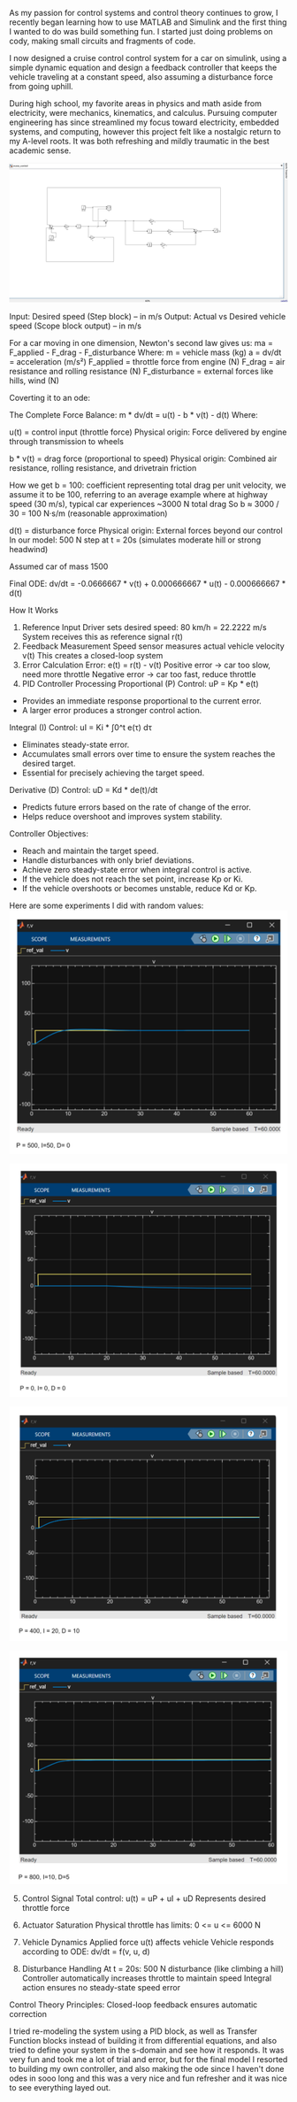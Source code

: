 As my passion for control systems and control theory continues to grow, I recently began learning how to use MATLAB and Simulink and the first thing I wanted to do was build something fun. I started just doing problems on cody, making small circuits and fragments of code. 

I now designed a cruise control control system for a car on simulink, using a simple dynamic equation and design a feedback controller that keeps the vehicle traveling at a constant speed, also assuming a disturbance force from going uphill. 

During high school, my favorite areas in physics and math aside from electricity, were mechanics, kinematics, and calculus. Pursuing computer engineering has since streamlined my focus toward electricity, embedded systems, and computing, however this project felt like a nostalgic return to my A-level roots. It was both refreshing and mildly traumatic in the best academic sense.

![Model: ](./images/simulink.png)  



Input: Desired speed (Step block) – in m/s Output: Actual vs Desired vehicle speed (Scope block output) – in m/s

For a car moving in one dimension, Newton's second law gives us:
ma = F_applied - F_drag - F_disturbance
Where:
m = vehicle mass (kg)
a = dv/dt = acceleration (m/s²)
F_applied = throttle force from engine (N)
F_drag = air resistance and rolling resistance (N)
F_disturbance = external forces like hills, wind (N)

Coverting it to an ode:

The Complete Force Balance: m * dv/dt = u(t) - b * v(t) - d(t)
Where:

u(t) = control input (throttle force)
Physical origin: Force delivered by engine through transmission to wheels

b * v(t) = drag force (proportional to speed)
Physical origin: Combined air resistance, rolling resistance, and drivetrain friction

How we get b = 100:  coefficient representing total drag per unit velocity, we assume it to be 100, referring to an average example where at highway speed (30 m/s), typical car experiences ~3000 N total drag
So b ≈ 3000 / 30 = 100 N·s/m (reasonable approximation)

d(t) = disturbance force
Physical origin: External forces beyond our control
In our model: 500 N step at t = 20s (simulates moderate hill or strong headwind)

Assumed car of mass 1500 

Final ODE:
dv/dt = -0.0666667 * v(t) + 0.000666667 * u(t) - 0.000666667 * d(t)

How It Works
1. Reference Input
Driver sets desired speed: 80 km/h = 22.2222 m/s
System receives this as reference signal r(t)
2. Feedback Measurement
Speed sensor measures actual vehicle velocity v(t)
This creates a closed-loop system
3. Error Calculation
Error: e(t) = r(t) - v(t)
Positive error → car too slow, need more throttle
Negative error → car too fast, reduce throttle
4. PID Controller Processing
Proportional (P) Control:
uP = Kp * e(t)
- Provides an immediate response proportional to the current error.
- A larger error produces a stronger control action.

Integral (I) Control:
uI = Ki * ∫0^t e(τ) dτ
- Eliminates steady-state error.
- Accumulates small errors over time to ensure the system reaches the desired target.
- Essential for precisely achieving the target speed.

Derivative (D) Control:
uD = Kd * de(t)/dt
- Predicts future errors based on the rate of change of the error.
- Helps reduce overshoot and improves system stability.

Controller Objectives:
- Reach and maintain the target speed.
- Handle disturbances with only brief deviations.
- Achieve zero steady-state error when integral control is active.
- If the vehicle does not reach the set point, increase Kp or Ki.
- If the vehicle overshoots or becomes unstable, reduce Kd or Kp.

Here are some experiments I did with random values:
![](./images/test_1.png)  

![](./images/test_2.png)  

![](./images/test_3.png)  

![](./images/test_4.png)

5. Control Signal
Total control: u(t) = uP + uI + uD
Represents desired throttle force

6. Actuator Saturation
Physical throttle has limits: 0 <= u <= 6000 N

7. Vehicle Dynamics
Applied force u(t) affects vehicle
Vehicle responds according to ODE: dv/dt = f(v, u, d)

8. Disturbance Handling
At t = 20s: 500 N disturbance (like climbing a hill)
Controller automatically increases throttle to maintain speed
Integral action ensures no steady-state speed error

Control Theory Principles:
Closed-loop feedback ensures automatic correction

I tried re-modeling the system using a PID block, as well as Transfer Function blocks instead of building it from differential equations, and also tried to define your system in the s-domain and see how it responds. It was very fun and took me a lot of trial and error, but for the final model I resorted to building my own controller, and also making the ode since I haven't done odes in sooo long and this was a very nice and fun refresher and it was nice to see everything layed out.